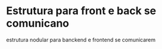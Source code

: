# Estrutura para front e back se comunicano 


estrutura nodular para banckend e frontend se comunicarem
